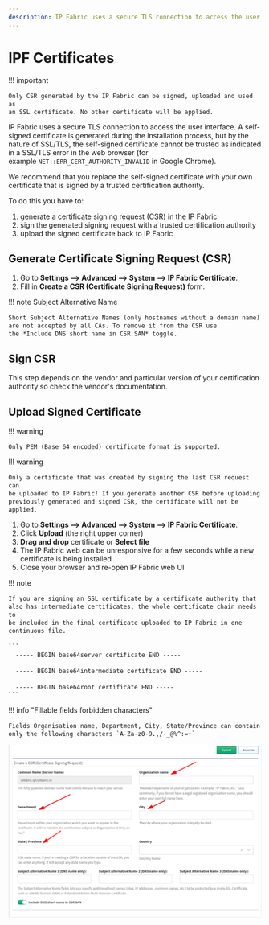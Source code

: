```yaml
---
description: IP Fabric uses a secure TLS connection to access the user interface. A self-signed certificate is generated during the installation process...
---
```


# IPF Certificates

!!! important

    Only CSR generated by the IP Fabric can be signed, uploaded and used as
    an SSL certificate. No other certificate will be applied.

IP Fabric uses a secure TLS connection to access the user interface. A
self-signed certificate is generated during the installation process,
but by the nature of SSL/TLS, the self-signed certificate cannot be
trusted as indicated in a SSL/TLS error in the web browser (for
example `NET::ERR_CERT_AUTHORITY_INVALID` in Google
Chrome).

We recommend that you replace the self-signed certificate with your own
certificate that is signed by a trusted certification authority.

To do this you have to:

1. generate a certificate signing request (CSR) in the IP Fabric
2. sign the generated signing request with a trusted certification authority
3. upload the signed certificate back to IP Fabric

## Generate Certificate Signing Request (CSR)

1. Go to **Settings --> Advanced --> System --> IP Fabric Certificate**.
2. Fill in **Create a CSR (Certificate Signing Request)** form.

!!! note Subject Alternative Name

    Short Subject Alternative Names (only hostnames without a domain name)
    are not accepted by all CAs. To remove it from the CSR use
    the *Include DNS short name in CSR SAN* toggle.

## Sign CSR

This step depends on the vendor and particular version of your
certification authority so check the vendor's documentation.

## Upload Signed Certificate

!!! warning

    Only PEM (Base 64 encoded) certificate format is supported.

!!! warning

    Only a certificate that was created by signing the last CSR request can
    be uploaded to IP Fabric! If you generate another CSR before uploading
    previously generated and signed CSR, the certificate will not be
    applied.

1. Go to **Settings --> Advanced --> System --> IP Fabric Certificate**.
2. Click **Upload** (the right upper corner)
3. **Drag and drop** certificate or **Select file**
4. The IP Fabric web can be unresponsive for a few seconds while a new
   certificate is being installed
5. Close your browser and re-open IP Fabric web UI

!!! note

    If you are signing an SSL certificate by a certificate authority that
    also has intermediate certificates, the whole certificate chain needs to
    be included in the final certificate uploaded to IP Fabric in one
    continuous file.

    ```
      ----- BEGIN base64server certificate END -----

      ----- BEGIN base64intermediate certificate END -----

      ----- BEGIN base64root certificate END -----
    ```
!!! info "Fillable fields forbidden characters"
    
    Fields Organisation name, Department, City, State/Province can contain only the following characters `A-Za-z0-9.,/-_@%^:=+`

![Organization_and department_fields](org_dep_fields.png)
